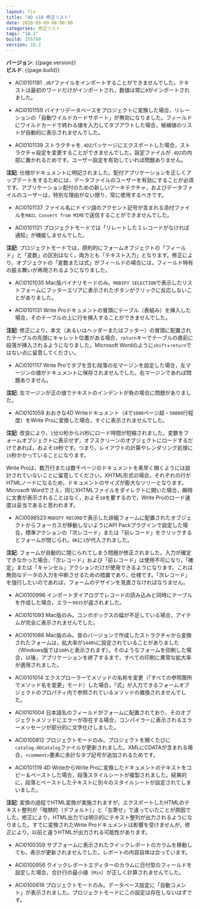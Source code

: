 ```yaml
---
layout: fix
title: "4D v18 修正リスト"
date: 2020-09-09 08:00:00
categories: 修正リスト
tags: "18.2"
build: 255760
version: 18.2
---
```


**バージョン**: {{page.version}}  
**ビルド**: {{page.build}}  

* ACI0101181 ``.dbf``ファイルをインポートすることができませんでした。テキストは最初のワードだけがインポートされ，数値は常に``0``がインポートされました。

* ACI0101159 バイナリデータベースをプロジェクトに変換した場合，リレーションの「自動ワイルドカードサポート」が無効になりました。フィールドにワイルドカードで終わる値を入力してタブアウトした場合，候補値のリストが自動的に表示されませんでした。

* ACI0101139 ストラクチャを``.4DZ``パッケージにエクスポートした場合，ストラクチャ設定を変更することができませんでした。設定ファイルが``.4DZ``の内部に置かれるためです。ユーザー設定を有効していれば問題ありません。

**注記**: 仕様がドキュメントに明記されました。配付アプリケーションを正しくアップデートをするためには，データファイルのユーザーを有効にすることが必須です。アプリケーション配付のための新しいアーキテクチャ，およびデータファイルのユーザーは，特別な理由がない限り，常に使用するべきです。
* ACI0101137 ファイル名にドイツ語のアクセント記号が含まれる添付ファイルを``MAIL Convert from MIME``で送信することができませんでした。

* ACI0101121 プロジェクトモードでは「リレートした１レコードがなければ通知」が機能しませんでした。

**注記**: プロジェクトモードでは，原則的にフォームオブジェクトの「フィールド」と「変数」の区別はなく，両方とも「テキスト入力」となります。修正により，オブジェクトの「変数または式」がフィールドの場合には，フィールド特有の振る舞いが再現されるようになりました。

* ACI0101035 Mac版バイナリモードのみ。``MODIFY SELECTION``で表示したリストフォームにフッターエリアに表示されたボタンがクリックに反応しないことがありました。

* ACI0101131 Write Proドキュメントの冒頭にテーブル（表組み）を挿入した場合，そのテーブルの上に行を挿入することができませんでした。

**注記**: 修正により，本文（あるいはヘッダーまたはフッター）の冒頭に配置されたテーブルの先頭にキャレット位置がある場合，``return``キーでテーブルの直前に段落が挿入されるようになりました。Microsoft Wordのように``shift``+``return``ではない点に留意してください。

* ACI0101117 Write Proでタブを含む段落の左マージンを設定した場合，左マージンの値がドキュメントに保存されませんでした。右マージンであれば問題ありません。

**注記**: 左マージンが正の値でテキストのインデントが負の場合に問題がありました。

* ACI0101059 おおきな4D Writeドキュメント（4で``1000``ページ超・``50000``行程度）をWrite Proに変換した場合，すぐに表示されませんでした。

**注記**: 改良により，``1``分``32``秒から``25``秒にロード時間が短縮されました。変数をフォームオブジェクトに表示せず，オフスクリーンのオブジェクトにロードするだけであれば，およそ``10``秒です。つまり，レイアウトの計算やレンダリング処理に``15``秒かかっていることになります。

Write Proは，数万行または数千ページのドキュメントを素早く開くようには設計されていないことに留意してください。XHTML形式の場合，それぞれの行がHTMLノードになるため，ドキュメントのサイズが膨大なツリーとなります。Microsoft Wordでさえ，同じXHTMLファイルをダイレクトに開いた場合，瞬時に文書が表示されることはなく，およそ``10``を要するので，Write Proのロード速度は妥当であると思われます。

* ACI0098523 ``MODIFY RECORD``で表示した詳細フォームに配置されたオブジェクトからフォーカスが移動しないようにAPI Packプラグインで設定した場合，標準アクションの「次レコード」または「前レコード」をクリックするとフォームが閉じられ，``OK``に`1`が代入されました。

**注記**: フォームが自動的に閉じられてしまう問題が修正されました。入力が確定できなかった場合，「次レコード」および「前レコード」は使用不可になり，「確定」または「キャンセル」アクションだけが使用できるようになります。これは無効なデータの入力を中断させるための措置であり，仕様です。「次レコード」を強行したいのであれば，フォームのデザインを見直さなければなりません。

* ACI0100996 インポートダイアログでレコードの読み込みと同時にテーブルを作成した場合，エラー``9935``が返されました。

* ACI0101093 Mac版のみ。コンボボックスの幅が不足している場合，アイテムが完全に表示されませんでした。

* ACI0101086 Mac版のみ。昔のバージョンで作成したストラクチャから変換されたフォームは，拡大率が``1440%``に設定されていることがありました（Windows版では``100%``と表示されます）。そのようなフォームを印刷した場合，以後，アプリケーションを終了するまで，すべての印刷に異常な拡大率が適用されました。

* ACI0101014 エクスプローラーでメソッドの名称を変更（「すべての参照箇所でメソッド名を変更」モード）した場合，「式」が入力できるフォームオブジェクトのプロパティ内で参照されているメソッドの置換されませんでした。

* ACI0101004 日本語名のフィールドがフォームに配置されており，そのオブジェクトメソッドにエラーが存在する場合，コンパイラーに表示されるエラーメッセージが部分的に文字化けしました。

* ACI0100812 プロジェクトモードのみ。プロジェクトを開くたびに``catalog.4DCatalog``ファイルが更新されました。XMLにCDATAが含まれる場合，``<comment>``要素に余計なタブ記号が追加されるためです。

* ACI0101119 4D WriteからWrite Proに変換したドキュメントのテキストをコピー＆ペーストした場合，段落スタイルシートが複製されました。結果的に，段落とペーストしたテキストに別々のスタイルシートが設定されてしまいました。

**注記**: 変換の過程でHTML変換が実施されますが，エクスポートしたHTMLのテキスト整列が「暗黙的（デフォルト）」と「左寄せ」で違っていたことが原因でした。修正により，HTML出力では明示的にテキスト整列が出力されるようになりました。すでに変換されたWrite Proドキュメントは影響を受けませんが，修正により，以前と違うHTMLが出力される可能性があります。

* ACI0100359 サブフォームに表示されたクイックレポートのカラムを移動しても，表示が更新されませんでした。レポートの内容自体は合っています。

* ACI0100956 クイックレポートエディターのカラムに日付型のフィールドを設定した場合，合計行の最小値（``Min``）が正しく計算されませんでした。

* ACI0100619  プロジェクトモードのみ。データベース設定に「自動コメント」が表示されました。プロジェクトモードにこの設定は存在しないはずです。
